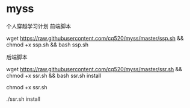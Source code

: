 # myss
个人穿越学习计划
前端脚本

wget https://raw.githubusercontent.com/cq520/myss/master/ssp.sh && chmod +x ssp.sh && bash ssp.sh

后端脚本

wget https://raw.githubusercontent.com/cq520/myss/master/ssr.sh && chmod +x ssr.sh && bash ssr.sh install

chmod +x ssr.sh

./ssr.sh install


